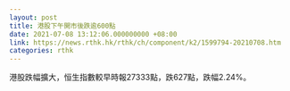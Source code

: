 ```yaml
---
layout: post
title: 港股下午開市後跌逾600點
date: 2021-07-08 13:12:06.000000000 +08:00
link: https://news.rthk.hk/rthk/ch/component/k2/1599794-20210708.htm
categories: rthk
---
```


港股跌幅擴大，恒生指數較早時報27333點，跌627點，跌幅2.24%。
